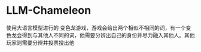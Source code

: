 # LLM-Chameleon
使用大语言模型进行的 变色龙游戏，游戏会给出两个相似不相同的词，有一个变色龙会得到与其他人不同的词，他需要分辨出自己的身份并尽力融入其他人。其他玩家则需要分辨并投票投出他
